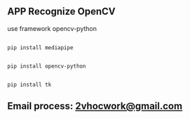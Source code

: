 ## APP Recognize OpenCV

use framework opencv-python
<pre><code class="language-javascript">
pip install mediapipe
</code></pre>
<pre><code class="language-javascript">
pip install opencv-python
</code></pre>
<pre><code class="language-javascript">
pip install tk
</code></pre>

## Email process: 2vhocwork@gmail.com
